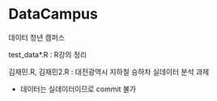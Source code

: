 # DataCampus


데이터 청년 캠퍼스 

test_data*.R : R강의 정리

김재민.R, 김재민2.R : 대전광역시 지하철 승하차 실데이터 분석 과제



* 데이터는 실데이터이므로 commit 불가
